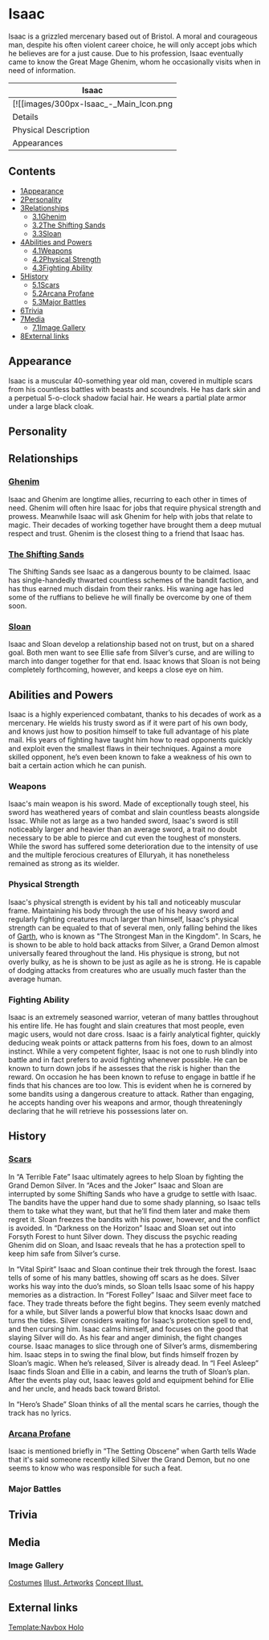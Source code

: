 # Isaac

Isaac is a grizzled mercenary based out of Bristol. A moral and courageous man, despite his often violent career choice, he will only accept jobs which he believes are for a just cause. Due to his profession, Isaac eventually came to know the Great Mage Ghenim, whom he occasionally visits when in need of information.

| Isaac |
| --- |
| [![[images/300px-Isaac_-_Main_Icon.png|Image]]](/wiki/File:Isaac_-_Main_Icon.png) |
| Details |
| Physical Description |
| Appearances |

## Contents

- [1Appearance](#Appearance)
- [2Personality](#Personality)
- [3Relationships](#Relationships)
  - [3.1Ghenim](#Ghenim)
  - [3.2The Shifting Sands](#The_Shifting_Sands)
  - [3.3Sloan](#Sloan)
- [4Abilities and Powers](#Abilities_and_Powers)
  - [4.1Weapons](#Weapons)
  - [4.2Physical Strength](#Physical_Strength)
  - [4.3Fighting Ability](#Fighting_Ability)
- [5History](#History)
  - [5.1Scars](#Scars)
  - [5.2Arcana Profane](#Arcana_Profane)
  - [5.3Major Battles](#Major_Battles)
- [6Trivia](#Trivia)
- [7Media](#Media)
  - [7.1Image Gallery](#Image_Gallery)
- [8External links](#External_links)

## Appearance

Isaac is a muscular 40-something year old man, covered in multiple scars from his countless battles with beasts and scoundrels. He has dark skin and a perpetual 5-o-clock shadow facial hair. He wears a partial plate armor under a large black cloak.

## Personality

## Relationships

### [Ghenim](/wiki/Ghenim "Ghenim")

Isaac and Ghenim are longtime allies, recurring to each other in times of need. Ghenim will often hire Isaac for jobs that require physical strength and prowess. Meanwhile Isaac will ask Ghenim for help with jobs that relate to magic. Their decades of working together have brought them a deep mutual respect and trust. Ghenim is the closest thing to a friend that Isaac has.

### [The Shifting Sands](/wiki/The_Shifting_Sands "The Shifting Sands")

The Shifting Sands see Isaac as a dangerous bounty to be claimed. Isaac has single-handedly thwarted countless schemes of the bandit faction, and has thus earned much disdain from their ranks. His waning age has led some of the ruffians to believe he will finally be overcome by one of them soon.

### [Sloan](/wiki/Sloan "Sloan")

Isaac and Sloan develop a relationship based not on trust, but on a shared goal. Both men want to see Ellie safe from Silver’s curse, and are willing to march into danger together for that end. Isaac knows that Sloan is not being completely forthcoming, however, and keeps a close eye on him.

## Abilities and Powers

Isaac is a highly experienced combatant, thanks to his decades of work as a mercenary. He wields his trusty sword as if it were part of his own body, and knows just how to position himself to take full advantage of his plate mail. His years of fighting have taught him how to read opponents quickly and exploit even the smallest flaws in their techniques. Against a more skilled opponent, he’s even been known to fake a weakness of his own to bait a certain action which he can punish.

### Weapons

Isaac's main weapon is his sword. Made of exceptionally tough steel, his sword has weathered years of combat and slain countless beasts alongside Issac. While not as large as a two handed sword, Isaac's sword is still noticeably larger and heavier than an average sword, a trait no doubt necessary to be able to pierce and cut even the toughest of monsters. While the sword has suffered some deterioration due to the intensity of use and the multiple ferocious creatures of Elluryah, it has nonetheless remained as strong as its wielder.

### Physical Strength

Isaac's physical strength is evident by his tall and noticeably muscular frame. Maintaining his body through the use of his heavy sword and regularly fighting creatures much larger than himself, Isaac's physical strength can be equaled to that of several men, only falling behind the likes of [Garth](/wiki/Garth "Garth"), who is known as "The Strongest Man in the Kingdom". In Scars, he is shown to be able to hold back attacks from Silver, a Grand Demon almost universally feared throughout the land. His physique is strong, but not overly bulky, as he is shown to be just as agile as he is strong. He is capable of dodging attacks from creatures who are usually much faster than the average human.

### Fighting Ability

Isaac is an extremely seasoned warrior, veteran of many battles throughout his entire life. He has fought and slain creatures that most people, even magic users, would not dare cross. Isaac is a fairly analytical fighter, quickly deducing weak points or attack patterns from his foes, down to an almost instinct. While a very competent fighter, Isaac is not one to rush blindly into battle and in fact prefers to avoid fighting whenever possible. He can be known to turn down jobs if he assesses that the risk is higher than the reward. On occasion he has been known to refuse to engage in battle if he finds that his chances are too low. This is evident when he is cornered by some bandits using a dangerous creature to attack. Rather than engaging, he accepts handing over his weapons and armor, though threateningly declaring that he will retrieve his possessions later on.

## History

### [Scars](/wiki/Scars "Scars")

In “A Terrible Fate” Isaac ultimately agrees to help Sloan by fighting the Grand Demon Silver. In “Aces and the Joker” Isaac and Sloan are interrupted by some Shifting Sands who have a grudge to settle with Isaac. The bandits have the upper hand due to some shady planning, so Isaac tells them to take what they want, but that he’ll find them later and make them regret it. Sloan freezes the bandits with his power, however, and the conflict is avoided. In “Darkness on the Horizon” Isaac and Sloan set out into Forsyth Forest to hunt Silver down. They discuss the psychic reading Ghenim did on Sloan, and Isaac reveals that he has a protection spell to keep him safe from Silver’s curse.

In “Vital Spirit” Isaac and Sloan continue their trek through the forest. Isaac tells of some of his many battles, showing off scars as he does. Silver works his way into the duo’s minds, so Sloan tells Isaac some of his happy memories as a distraction. In “Forest Folley” Isaac and Silver meet face to face. They trade threats before the fight begins. They seem evenly matched for a while, but Silver lands a powerful blow that knocks Isaac down and turns the tides. Silver considers waiting for Isaac’s protection spell to end, and then cursing him. Isaac calms himself, and focuses on the good that slaying Silver will do. As his fear and anger diminish, the fight changes course. Isaac manages to slice through one of Silver’s arms, dismembering him. Isaac steps in to swing the final blow, but finds himself frozen by Sloan’s magic. When he’s released, Silver is already dead. In “I Feel Asleep” Isaac finds Sloan and Ellie in a cabin, and learns the truth of Sloan’s plan. After the events play out, Isaac leaves gold and equipment behind for Ellie and her uncle, and heads back toward Bristol.

In “Hero’s Shade” Sloan thinks of all the mental scars he carries, though the track has no lyrics.

### [Arcana Profane](/wiki/Arcana_Profane "Arcana Profane")

Isaac is mentioned briefly in “The Setting Obscene” when Garth tells Wade that it's said someone recently killed Silver the Grand Demon, but no one seems to know who was responsible for such a feat.

### Major Battles

## Trivia

## Media

### Image Gallery

[Costumes](#tabber-tabpanel-Costumes-0) [Illust. Artworks](#tabber-tabpanel-Illust._Artworks-0) [Concept Illust.](#tabber-tabpanel-Concept_Illust.-0)

## External links

[Template:Navbox Holo](/wiki/Template:Navbox_Holo?action=edit&redlink=1 "Template:Navbox Holo (page does not exist)")